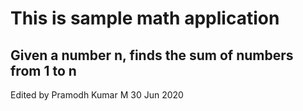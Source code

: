 # This is sample math application

## Given a number n, finds the sum of numbers from 1 to n

Edited by Pramodh Kumar M
30 Jun 2020
